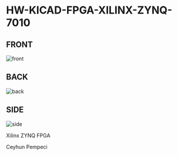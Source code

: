 # HW-KICAD-FPGA-XILINX-ZYNQ-7010

## FRONT


![front](https://github.com/user-attachments/assets/0066ae02-3f6c-4f63-8c2b-974c1c46b577)

## BACK

![back](https://github.com/user-attachments/assets/99a7a232-7ed4-4c1f-8974-d840227d11ab)

## SIDE

![side](https://github.com/user-attachments/assets/f988910d-1f95-490f-97e7-56e18c60ea81)

Xilinx ZYNQ FPGA

Ceyhun Pempeci
